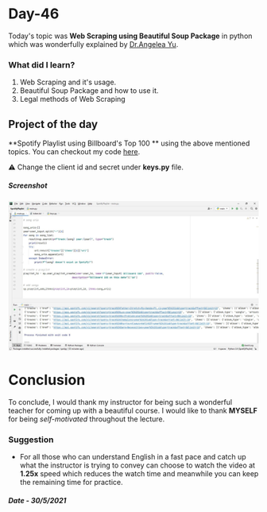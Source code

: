 # Day-46

Today's topic was **Web Scraping using Beautiful Soup Package** in python which was wonderfully explained by  [Dr.Angelea Yu](https://www.udemy.com/user/4b4368a3-b5c8-4529-aa65-2056ec31f37e/). 

### What did I learn?

1. Web Scraping and it's usage.
2. Beautiful Soup Package and how to use it.
3. Legal methods of Web Scraping

## Project of the day

**Spotify Playlist using Billboard's Top 100 ** using the above mentioned topics. You can checkout my code [here](SpotifyPlaylist/main.py). 

:warning: Change the client id and secret under **keys.py** file.

##### Screenshot

![Spotify](images/d46.JPG)

# Conclusion

To conclude, I would thank my instructor for being such a wonderful teacher for coming up with a beautiful course. I would like to thank **MYSELF** for being _self-motivated_ throughout the lecture. 

### Suggestion

- For all those who can understand English in a fast pace and catch up what the instructor is trying to convey can choose to watch the video at **1.25x** speed which reduces the watch time and meanwhile you can keep the remaining time for practice.

##### Date - 30/5/2021